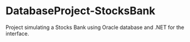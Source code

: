 # DatabaseProject-StocksBank
Project simulating a Stocks Bank using Oracle database and .NET for the interface.
